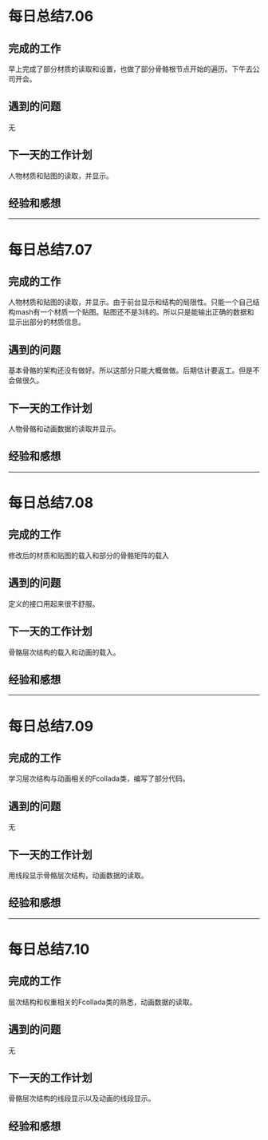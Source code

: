 # 每日总结7.06 #
## 完成的工作 ##
早上完成了部分材质的读取和设置，也做了部分骨骼根节点开始的遍历。下午去公司开会。
## 遇到的问题 ##
无
## 下一天的工作计划 ##
人物材质和贴图的读取，并显示。
## 经验和感想 ##

---

# 每日总结7.07 #
## 完成的工作 ##
人物材质和贴图的读取，并显示。由于前台显示和结构的局限性。只能一个自己结构mash有一个材质一个贴图。贴图还不是3纬的。所以只是能输出正确的数据和显示出部分的材质信息。
## 遇到的问题 ##
基本骨骼的架构还没有做好。所以这部分只能大概做做。后期估计要返工。但是不会做很久。
## 下一天的工作计划 ##
人物骨骼和动画数据的读取并显示。
## 经验和感想 ##

---

# 每日总结7.08 #
## 完成的工作 ##
修改后的材质和贴图的载入和部分的骨骼矩阵的载入
## 遇到的问题 ##
定义的接口用起来很不舒服。
## 下一天的工作计划 ##
骨骼层次结构的载入和动画的载入。
## 经验和感想 ##

---

# 每日总结7.09 #
## 完成的工作 ##
学习层次结构与动画相关的Fcollada类，编写了部分代码。
## 遇到的问题 ##
无
## 下一天的工作计划 ##
用线段显示骨骼层次结构，动画数据的读取。
## 经验和感想 ##

---

# 每日总结7.10 #
## 完成的工作 ##
层次结构和权重相关的Fcollada类的熟悉，动画数据的读取。
## 遇到的问题 ##
无
## 下一天的工作计划 ##
骨骼层次结构的线段显示以及动画的线段显示。
## 经验和感想 ##